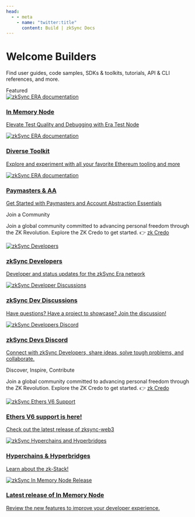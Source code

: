```yaml
---
head:
  - - meta
    - name: "twitter:title"
      content: Build | zkSync Docs
---
```


# Welcome Builders

Find user guides, code samples, SDKs & toolkits, tutorials, API & CLI references, and more.

<div class="cards-heading">
   <span class="title-section">Featured</span>
</div>
<section>
  <div class="card-container">
      <a target="_blank" rel="noopener noreferrer" href="/build/test-and-debug/era-test-node.html" class="card">
        <img  
          src="/images/landing/era-test-node.png" 
          alt="zkSync ERA documentation"
        >
        <div class="content">
          <h3>In Memory Node</h3>
          <p>Elevate Test Quality and Debugging with Era Test Node</p>
        </div>
      </a>
    <a target="_blank" rel="noopener noreferrer" href="/build/tooling" class="card">
      <img  
        src="/images/landing/diverse-toolkit.png" 
        alt="zkSync ERA documentation"
      >
      <div class="content">
        <h3>Diverse Toolkit</h3>
        <p>Explore and experiment with all your favorite Ethereum tooling and more</p>
      </div>
    </a>
    <a target="_blank" rel="noopener noreferrer" href="/build/tutorials/smart-contract-development/paymasters/custom-paymaster-tutorial.html" class="card">
      <img
        src="/images/landing/Paymasters-AA.png" 
        alt="zkSync ERA documentation"
      />
      <div class="content">
        <h3>Paymasters & AA</h3>
        <p>Get Started with Paymasters and Account Abstraction Essentials</p>
      </div>
    </a>
  </div>
</section>

<div class="cards-heading">
   <span class="title-section">Join a Community</span>
</div>

<section>
   <p>Join a global community committed to advancing personal freedom through the ZK Revolution. Explore the ZK Credo to get started. 👉 <a target="_blank" rel="noopener noreferrer" href="https://github.com/zksync/credo">zk Credo</a></p>
  <div class="card-container">
    <a target="_blank" rel="noopener noreferrer" href="https://twitter.com/zkSyncDevs" class="card">
      <img  
        src="/images/landing/zkSyncDevs.png" 
        alt="zkSync Developers"
      >
      <div class="content">
        <h3>zkSync Developers</h3>
        <p>Developer and status updates for the zkSync Era network</p>
      </div>
    </a>
    <a target="_blank" rel="noopener noreferrer" href="https://github.com/zkSync-Community-Hub/zksync-developers/discussions" class="card">
      <img  
        src="/images/landing/dev-dis.png" 
        alt="zkSync Developer Discussions"
      >
      <div class="content">
        <h3>zkSync Dev Discussions</h3>
        <p>Have questions? Have a project to showcase? Join the discussion!</p>
      </div>
    </a>
    <a target="_blank" rel="noopener noreferrer" href="https://join.zksync.dev/" class="card">
      <img
        src="/images/landing/dev-discord.png" 
        alt="zkSync Developers Discord"
      />
      <div class="content">
        <h3>zkSync Devs Discord</h3>
        <p>Connect with zkSync Developers, share ideas, solve tough problems, and collaborate.</p>
      </div>
    </a>
  </div>
</section>

<div class="cards-heading">
   <span class="title-section">Discover, Inspire, Contribute</span>
</div>

<section>
   <p>Join a global community committed to advancing personal freedom through the ZK Revolution. Explore the ZK Credo to get started. 👉 <a target="_blank" rel="noopener noreferrer" href="https://github.com/zksync/credo">zk Credo</a></p>
  <div class="card-container">
    <a target="_blank" rel="noopener noreferrer" href="https://www.npmjs.com/package/zksync-ethers" class="card">
      <img  
        src="/images/landing/eth-6.png" 
        alt="zkSync Ethers V6 Support"
      >
      <div class="content">
        <h3>Ethers V6 support is here!</h3>
        <p>Check out the latest release of zksync-web3</p>
      </div>
    </a>
    <a target="_blank" rel="noopener noreferrer" href="/zk-stack" class="card">
      <img  
        src="/images/landing/hyperchain.png" 
        alt="zkSync Hyperchains and Hyperbridges"
      >
      <div class="content">
        <h3>Hyperchains & Hyperbridges</h3>
        <p>Learn about the zk-Stack!</p>
      </div>
    </a>
    <a target="_blank" rel="noopener noreferrer" href="https://www.youtube.com/playlist?list=PL-Bw34ynlUOMKWaT1yuXIvJ0E56Zji1cJ" class="card">
      <img
        src="/images/landing/release.png" 
        alt="zkSync In Memory Node Release"
      />
      <div class="content">
        <h3>Latest release of In Memory Node</h3>
        <p>Review the new features to improve your developer experience.</p>
      </div>
    </a>
  </div>
</section>

